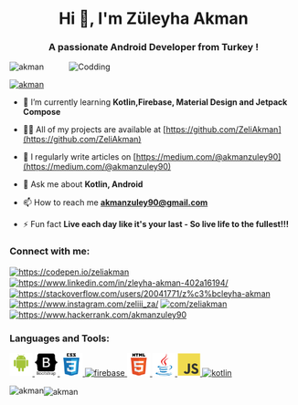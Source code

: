<h1 align="center">Hi 👋, I'm Züleyha Akman</h1>
<h3 align="center">A passionate Android Developer from Turkey !</h3>
<img align="right" alt="Codding" width="400" src="https://i.imgur.com/7A5ZfPJ.gif">


<p align="left"> <img src="https://komarev.com/ghpvc/?username=akman&label=Profile%20views&color=0e75b6&style=flat" alt="akman" /> </p>

<p align="left"> <a href="https://github.com/ryo-ma/github-profile-trophy"><img src="https://github-profile-trophy.vercel.app/?username=akman" alt="akman" /></a> </p>

- 🌱 I’m currently learning **Kotlin,Firebase, Material Design and Jetpack Compose**

- 👨‍💻 All of my projects are available at [https://github.com/ZeliAkman](https://github.com/ZeliAkman)

- 📝 I regularly write articles on [https://medium.com/@akmanzuley90](https://medium.com/@akmanzuley90)

- 💬 Ask me about **Kotlin, Android**

- 📫 How to reach me **akmanzuley90@gmail.com**

- ⚡ Fun fact **Live each day like it's your last - So live life to the fullest!!!**

<h3 align="left">Connect with me:</h3>
<p align="left">
<a href="https://codepen.io/https://codepen.io/zeliakman" target="blank"><img align="center" src="https://raw.githubusercontent.com/rahuldkjain/github-profile-readme-generator/master/src/images/icons/Social/codepen.svg" alt="https://codepen.io/zeliakman" height="30" width="40" /></a>
<a href="https://linkedin.com/in/https://www.linkedin.com/in/zleyha-akman-402a16194/" target="blank"><img align="center" src="https://raw.githubusercontent.com/rahuldkjain/github-profile-readme-generator/master/src/images/icons/Social/linked-in-alt.svg" alt="https://www.linkedin.com/in/zleyha-akman-402a16194/" height="30" width="40" /></a>
<a href="https://stackoverflow.com/users/https://stackoverflow.com/users/20041771/z%c3%bcleyha-akman" target="blank"><img align="center" src="https://raw.githubusercontent.com/rahuldkjain/github-profile-readme-generator/master/src/images/icons/Social/stack-overflow.svg" alt="https://stackoverflow.com/users/20041771/z%c3%bcleyha-akman" height="30" width="40" /></a>
<a href="https://instagram.com/https://www.instagram.com/zeliii_za/" target="blank"><img align="center" src="https://raw.githubusercontent.com/rahuldkjain/github-profile-readme-generator/master/src/images/icons/Social/instagram.svg" alt="https://www.instagram.com/zeliii_za/" height="30" width="40" /></a>
<a href="https://medium.com/com/zeliakman" target="blank"><img align="center" src="https://raw.githubusercontent.com/rahuldkjain/github-profile-readme-generator/master/src/images/icons/Social/medium.svg" alt="com/zeliakman" height="30" width="40" /></a>
<a href="https://www.hackerrank.com/https://www.hackerrank.com/akmanzuley90" target="blank"><img align="center" src="https://raw.githubusercontent.com/rahuldkjain/github-profile-readme-generator/master/src/images/icons/Social/hackerrank.svg" alt="https://www.hackerrank.com/akmanzuley90" height="30" width="40" /></a>
</p>

<h3 align="left">Languages and Tools:</h3>
<p align="left"> <a href="https://developer.android.com" target="_blank" rel="noreferrer"> <img src="https://raw.githubusercontent.com/devicons/devicon/master/icons/android/android-original-wordmark.svg" alt="android" width="40" height="40"/> </a> <a href="https://getbootstrap.com" target="_blank" rel="noreferrer"> <img src="https://raw.githubusercontent.com/devicons/devicon/master/icons/bootstrap/bootstrap-plain-wordmark.svg" alt="bootstrap" width="40" height="40"/> </a> <a href="https://www.w3schools.com/css/" target="_blank" rel="noreferrer"> <img src="https://raw.githubusercontent.com/devicons/devicon/master/icons/css3/css3-original-wordmark.svg" alt="css3" width="40" height="40"/> </a> <a href="https://firebase.google.com/" target="_blank" rel="noreferrer"> <img src="https://www.vectorlogo.zone/logos/firebase/firebase-icon.svg" alt="firebase" width="40" height="40"/> </a> <a href="https://www.w3.org/html/" target="_blank" rel="noreferrer"> <img src="https://raw.githubusercontent.com/devicons/devicon/master/icons/html5/html5-original-wordmark.svg" alt="html5" width="40" height="40"/> </a> <a href="https://www.java.com" target="_blank" rel="noreferrer"> <img src="https://raw.githubusercontent.com/devicons/devicon/master/icons/java/java-original.svg" alt="java" width="40" height="40"/> </a> <a href="https://developer.mozilla.org/en-US/docs/Web/JavaScript" target="_blank" rel="noreferrer"> <img src="https://raw.githubusercontent.com/devicons/devicon/master/icons/javascript/javascript-original.svg" alt="javascript" width="40" height="40"/> </a> <a href="https://kotlinlang.org" target="_blank" rel="noreferrer"> <img src="https://www.vectorlogo.zone/logos/kotlinlang/kotlinlang-icon.svg" alt="kotlin" width="40" height="40"/> </a> </p>

<p><img align="left" src="https://github-readme-stats.vercel.app/api/top-langs?username=akman&show_icons=true&locale=en&layout=compact" alt="akman" /></p>


<p><img align="center" src="https://github-readme-streak-stats.herokuapp.com/?user=akman&" alt="akman" /></p>
